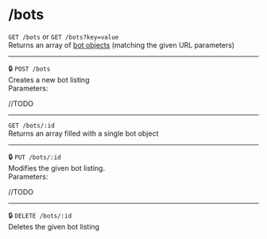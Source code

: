 # /bots

`GET /bots` or `GET /bots?key=value`  
Returns an array of [bot objects](/models/Bot.md) (matching the given URL parameters)

---

:lock: `POST /bots`  
Creates a new bot listing  
Parameters:  

//TODO

---

`GET /bots/:id`  
Returns an array filled with a single bot object

---

:lock: `PUT /bots/:id`  
Modifies the given bot listing.  
Parameters:

//TODO

---

:lock: `DELETE /bots/:id`  
Deletes the given bot listing
